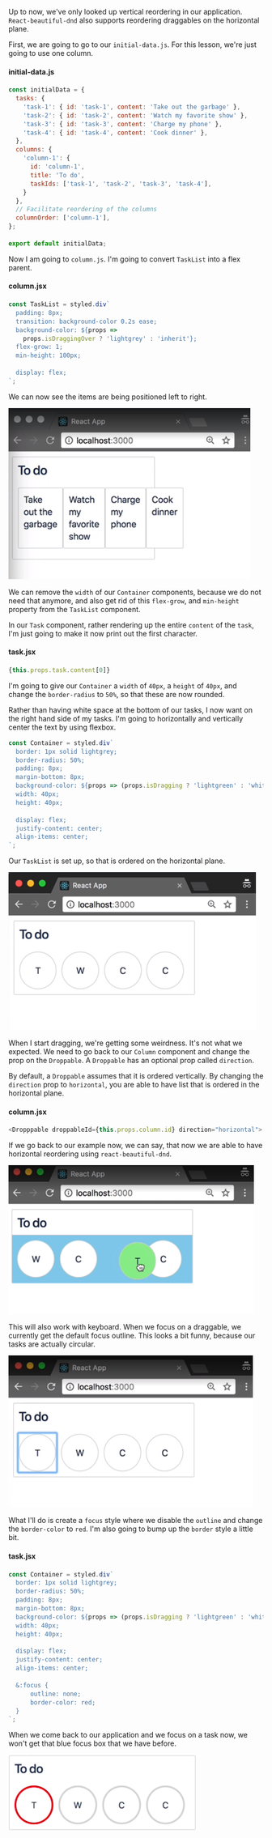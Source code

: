 Up to now, we've only looked up vertical reordering in our application. `React-beautiful-dnd` also supports reordering draggables on the horizontal plane.

First, we are going to go to our `initial-data.js`. For this lesson, we're just going to use one column. 

#### initial-data.js
```javascript
const initialData = {
  tasks: {
    'task-1': { id: 'task-1', content: 'Take out the garbage' },
    'task-2': { id: 'task-2', content: 'Watch my favorite show' },
    'task-3': { id: 'task-3', content: 'Charge my phone' },
    'task-4': { id: 'task-4', content: 'Cook dinner' },
  },
  columns: {
    'column-1': {
      id: 'column-1',
      title: 'To do',
      taskIds: ['task-1', 'task-2', 'task-3', 'task-4'],
    }
  },
  // Facilitate reordering of the columns
  columnOrder: ['column-1'],
};

export default initialData;
```

Now I am going to `column.js`.  I'm going to convert `TaskList` into a flex parent.

#### column.jsx
```javascript
const TaskList = styled.div`
  padding: 8px;
  transition: background-color 0.2s ease;
  background-color: ${props =>
    props.isDraggingOver ? 'lightgrey' : 'inherit'};
  flex-grow: 1;
  min-height: 100px;

  display: flex;
`;

```

We can now see the items are being positioned left to right.

![Lef to Right](../images/react-create-reorderable-horizontal-lists-with-react-beautiful-dnd-direction-prop-leftright.png)

We can remove the `width` of our `Container` components, because we do not need that anymore, and also get rid of this `flex-grow`, and `min-height` property from the `TaskList` component.

In our `Task` component, rather rendering up the entire `content` of the `task`, I'm just going to make it now print out the first character. 

#### task.jsx
```javascript
{this.props.task.content[0]}
```

I'm going to give our `Container` a `width` of `40px`, a `height` of `40px`, and change the `border-radius` to `50%`, so that these are now rounded.


Rather than having white space at the bottom of our tasks, I now want on the right hand side of my tasks. I'm going to horizontally and vertically center the text by using flexbox. 

```javascript
const Container = styled.div`
  border: 1px solid lightgrey;
  border-radius: 50%;
  padding: 8px;
  margin-bottom: 8px;
  background-color: ${props => (props.isDragging ? 'lightgreen' : 'white')};
  width: 40px;
  height: 40px;

  display: flex;
  justify-content: center;
  align-items: center;
`;

```

Our `TaskList` is set up, so that is ordered on the horizontal plane.

![react-create-reorderable-horizontal-lists-with-react-beautiful-dnd-direction-prop-horizontal.png](../images/react-create-reorderable-horizontal-lists-with-react-beautiful-dnd-direction-prop-horizontal.png)

When I start dragging, we're getting some weirdness. It's not what we expected. We need to go back to our `Column` component and change the prop on the `Droppable`. A `Droppable` has an optional prop called `direction`.

By default, a `Droppable` assumes that it is ordered vertically. By changing the `direction` prop to `horizontal`, you are able to have list that is ordered in the horizontal plane. 

#### column.jsx
```javascript
<Dropppable droppableId={this.props.column.id} direction="horizontal">
```
If we go back to our example now, we can say, that now we are able to have horizontal reordering using `react-beautiful-dnd`.

![Horizontal fixed](../images/react-create-reorderable-horizontal-lists-with-react-beautiful-dnd-direction-prop-horizontal-fixed.png)

This will also work with keyboard. When we focus on a draggable, we currently get the default focus outline. This looks a bit funny, because our tasks are actually circular.

![Circular](../images/react-create-reorderable-horizontal-lists-with-react-beautiful-dnd-direction-prop-circular.png)

What I'll do is create a `focus` style where we disable the `outline` and change the `border-color` to `red`. I'm also going to bump up the `border` style a little bit. 

#### task.jsx
```javascript
const Container = styled.div`
  border: 1px solid lightgrey;
  border-radius: 50%;
  padding: 8px;
  margin-bottom: 8px;
  background-color: ${props => (props.isDragging ? 'lightgreen' : 'white')};
  width: 40px;
  height: 40px;

  display: flex;
  justify-content: center;
  align-items: center;

  &:focus {
      outline: none;
      border-color: red;
  }
`;

```

When we come back to our application and we focus on a task now, we won't get that blue focus box that we have before.

![Focus Fix](../images/react-create-reorderable-horizontal-lists-with-react-beautiful-dnd-direction-prop-focus-fix.png)